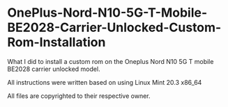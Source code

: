 # OnePlus-Nord-N10-5G-T-Mobile-BE2028-Carrier-Unlocked-Custom-Rom-Installation
What I did to install a custom rom on the Oneplus Nord N10 5G T mobile BE2028 carrier unlocked model.

All instructions were written based on using Linux Mint 20.3 x86_64

All files are copyrighted to their respective owner.
